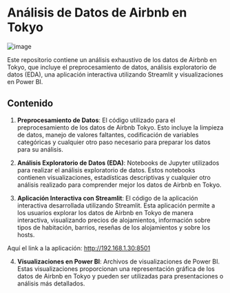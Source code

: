 # Análisis de Datos de Airbnb en Tokyo

![image](https://github.com/GsusSant/TOKYO_AIRBNB/assets/161477129/39fd1548-cd01-4124-80a0-f879dced207c)


Este repositorio contiene un análisis exhaustivo de los datos de Airbnb en Tokyo, que incluye el preprocesamiento de datos, análisis exploratorio de datos (EDA), una aplicación interactiva utilizando Streamlit y visualizaciones en Power BI.

## Contenido

1. **Preprocesamiento de Datos**: El código utilizado para el preprocesamiento de los datos de Airbnb Tokyo. Esto incluye la limpieza de datos, manejo de valores faltantes, codificación de variables categóricas y cualquier otro paso necesario para preparar los datos para su análisis.

2. **Análisis Exploratorio de Datos (EDA)**: Notebooks de Jupyter utilizados para realizar el análisis exploratorio de datos. Estos notebooks contienen visualizaciones, estadísticas descriptivas y cualquier otro análisis realizado para comprender mejor los datos de Airbnb en Tokyo.

3. **Aplicación Interactiva con Streamlit**: El código de la aplicación interactiva desarrollada utilizando Streamlit. Esta aplicación permite a los usuarios explorar los datos de Airbnb en Tokyo de manera interactiva, visualizando precios de alojamientos, información sobre tipos de habitación, barrios, reseñas de los alojamientos y sobre los hosts.

Aquí el link a la aplicación: http://192.168.1.30:8501

4.  **Visualizaciones en Power BI**: Archivos de visualizaciones de Power BI. Estas visualizaciones proporcionan una representación gráfica de los datos de Airbnb en Tokyo y pueden ser utilizadas para presentaciones o análisis más detallados.
